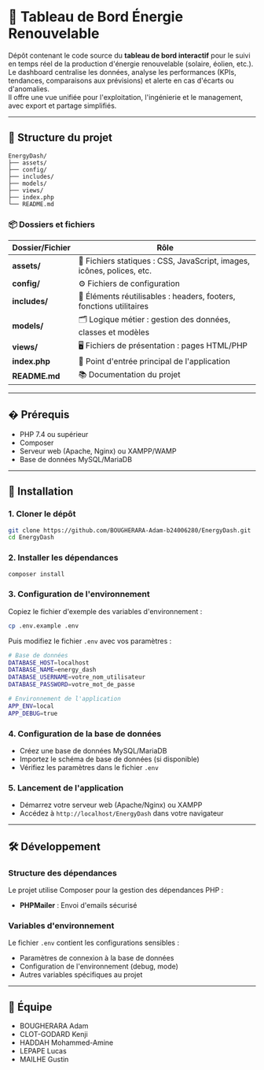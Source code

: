 # 🌱 Tableau de Bord Énergie Renouvelable

Dépôt contenant le code source du **tableau de bord interactif** pour le suivi en temps réel de la production d'énergie renouvelable (solaire, éolien, etc.).  
Le dashboard centralise les données, analyse les performances (KPIs, tendances, comparaisons aux prévisions) et alerte en cas d'écarts ou d'anomalies.  
Il offre une vue unifiée pour l'exploitation, l'ingénierie et le management, avec export et partage simplifiés.

---

## 📁 Structure du projet

```
EnergyDash/
├── assets/
├── config/
├── includes/
├── models/
├── views/
├── index.php
└── README.md
```

### 📦 Dossiers et fichiers

| Dossier/Fichier      | Rôle                                                                                   |
|----------------------|----------------------------------------------------------------------------------------|
| **assets/**          | 🎨 Fichiers statiques : CSS, JavaScript, images, icônes, polices, etc.                |
| **config/**          | ⚙️ Fichiers de configuration                                                          |
| **includes/**        | 🧩 Éléments réutilisables : headers, footers, fonctions utilitaires                    |
| **models/**          | 🗂️ Logique métier : gestion des données, classes et modèles                            |
| **views/**           | 🖥️ Fichiers de présentation : pages HTML/PHP                                           |
| **index.php**        | 🚪 Point d'entrée principal de l'application                                           |
| **README.md**        | 📚 Documentation du projet                                                             |

---

## � Prérequis

- PHP 7.4 ou supérieur
- Composer
- Serveur web (Apache, Nginx) ou XAMPP/WAMP
- Base de données MySQL/MariaDB

---

## 🚀 Installation

### 1. Cloner le dépôt
```bash
git clone https://github.com/BOUGHERARA-Adam-b24006280/EnergyDash.git
cd EnergyDash
```

### 2. Installer les dépendances
```bash
composer install
```

### 3. Configuration de l'environnement
Copiez le fichier d'exemple des variables d'environnement :
```bash
cp .env.example .env
```

Puis modifiez le fichier `.env` avec vos paramètres :
```bash
# Base de données
DATABASE_HOST=localhost
DATABASE_NAME=energy_dash
DATABASE_USERNAME=votre_nom_utilisateur
DATABASE_PASSWORD=votre_mot_de_passe

# Environnement de l'application
APP_ENV=local
APP_DEBUG=true
```

### 4. Configuration de la base de données
- Créez une base de données MySQL/MariaDB
- Importez le schéma de base de données (si disponible)
- Vérifiez les paramètres dans le fichier `.env`

### 5. Lancement de l'application
- Démarrez votre serveur web (Apache/Nginx) ou XAMPP
- Accédez à `http://localhost/EnergyDash` dans votre navigateur

---

## 🛠️ Développement

### Structure des dépendances
Le projet utilise Composer pour la gestion des dépendances PHP :
- **PHPMailer** : Envoi d'emails sécurisé

### Variables d'environnement
Le fichier `.env` contient les configurations sensibles :
- Paramètres de connexion à la base de données
- Configuration de l'environnement (debug, mode)
- Autres variables spécifiques au projet

---

## 👥 Équipe

- BOUGHERARA	Adam
- CLOT-GODARD	Kenji
- HADDAH	Mohammed-Amine
- LEPAPE	Lucas
- MAILHE	Gustin